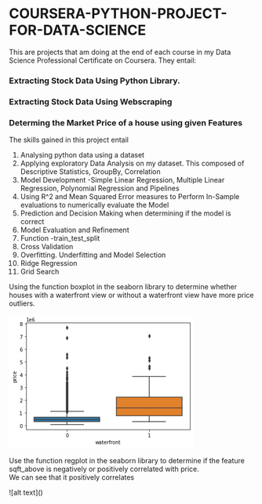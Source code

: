 # COURSERA-PYTHON-PROJECT-FOR-DATA-SCIENCE
This are projects that am doing at the end of each course in my Data Science Professional Certificate on Coursera.
They entail:
### Extracting Stock Data Using Python Library.
### Extracting Stock Data Using Webscraping
### Determing the Market Price of a house using given Features
The skills gained in this project entail
1. Analysing python data using a dataset
2. Applying exploratory Data Analysis on my dataset. This composed of Descriptive Statistics, GroupBy, Correlation
3. Model Development -Simple Linear Regression, Multiple Linear Regression, Polynomial Regression and Pipelines
4. Using R^2 and Mean Squared Error measures to Perform In-Sample evaluations to numerically evaluate the Model
5. Prediction and Decision Making when determining if the model is correct
6. Model Evaluation and Refinement
7. Function -train_test_split
8. Cross Validation
9. Overfitting. Underfitting and Model Selection
10. Ridge Regression
11. Grid Search
<p>
Using the function boxplot in the seaborn library to determine whether houses with a waterfront view or without a waterfront view have more price outliers.</p>

![alt text](https://github.com/ROSINA365/COURSERA-PYTHON-PROJECT-FOR-DATA-SCIENCE/blob/main/Images/BoxPlot.png)

<p>Use the function regplot in the seaborn library to determine if the feature sqft_above is negatively or positively correlated with price.<br> We can see that it positively correlates</p>
![alt text]()
